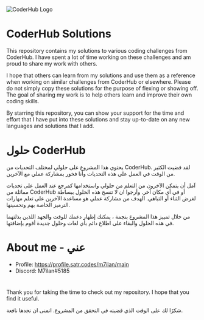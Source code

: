 ![CoderHub Logo](https://user-images.githubusercontent.com/81147447/211191094-fb44f368-ab66-4e99-a3d2-eaa21ff006b9.png)

# CoderHub Solutions

This repository contains my solutions to various coding challenges from CoderHub. I have spent a lot of time working on these challenges and am proud to share my work with others.

I hope that others can learn from my solutions and use them as a reference when working on similar challenges from CoderHub or elsewhere. Please do not simply copy these solutions for the purpose of flexing or showing off. The goal of sharing my work is to help others learn and improve their own coding skills.

By starring this repository, you can show your support for the time and effort that I have put into these solutions and stay up-to-date on any new languages and solutions that I add.

# حلول CoderHub

يحتوي هذا المشروع على حلولي لمختلف التحديات من CoderHub. لقد قضيت الكثير من الوقت في العمل على هذه التحديات وأنا فخور بمشاركة عملي مع الآخرين.

آمل أن يتمكن الآخرون من التعلم من حلولي واستخدامها كمرجع عند العمل على تحديات مماثلة من CoderHub أو في أي مكان آخر. وأرجوا ان لا تنسخ هذه الحلول ببساطة لغرض الثناء أو التباهي. الهدف من مشاركة عملي هو مساعدة الآخرين على تعلم مهارات الترميز الخاصة بهم وتحسينها.

من خلال تمييز هذا المشروع بنجمة ، يمكنك إظهار دعمك للوقت والجهد اللذين بذلتهما في هذه الحلول والبقاء على اطلاع دائم بأي لغات وحلول جديدة أقوم بإضافتها.

# About me - عني

- Profile: https://profile.satr.codes/m7ilan/main
- Discord: M7ilan#5185

#

Thank you for taking the time to check out my repository. I hope that you find it useful.

شكرًا لك على الوقت الذي قضيته في التحقق من المشروع. اتمنى ان تجدها نافعة.
